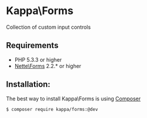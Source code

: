 # Kappa\Forms

Collection of custom input controls

## Requirements

* PHP 5.3.3 or higher
* [Nette\Forms](https://github.com/nette/forms) 2.2.* or higher

## Installation:

The best way to install Kappa\Forms is using [Composer](https://getcomposer.org/)

```bash
$ composer require kappa/forms:@dev
```